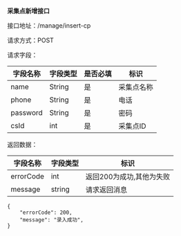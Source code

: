 **采集点新增接口**

接口地址：/manage/insert-cp

请求方式：POST

请求字段：

| 字段名称 | 字段类型 | 是否必填 | 标识       |
| -------- | -------- | -------- | ---------- |
| name     | String   | 是       | 采集点名称 |
| phone    | String   | 是       | 电话       |
| password | String   | 是       | 密码       |
| csId     | int      | 是       | 采集点ID   |


返回数据：

| 字段名称  | 字段类型 | 标识                     |
| --------- | -------- | ------------------------ |
| errorCode | int      | 返回200为成功,其他为失败 |
| message   | string   | 请求返回消息             |
````
{
    "errorCode": 200,
    "message": "录入成功",
}
````